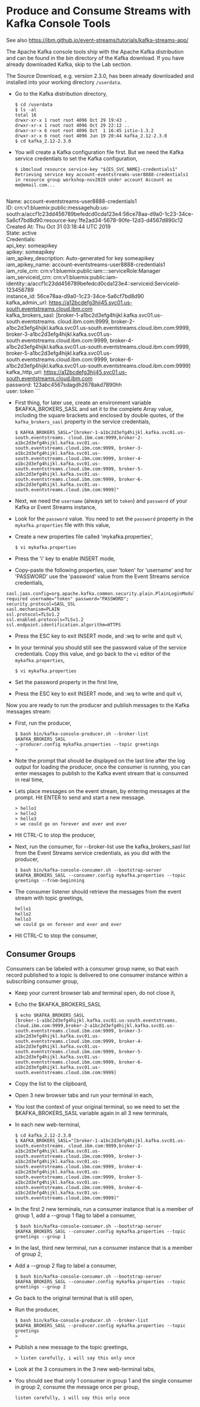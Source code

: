 # Produce and Consume Streams with Kafka Console Tools

See also https://ibm.github.io/event-streams/tutorials/kafka-streams-app/

The Apache Kafka console tools ship with the Apache Kafka distribution and can be found in the bin directory of the Kafka download. If you have already downloaded Kafka, skip to the Lab section.

The Source Download, e.g. version 2.3.0, has been already downloaded and installed into your working directory `/userdata`.

* Go to the Kafka distribution directory,

	```console
	$ cd /userdata
	$ ls -al 
	total 16
	drwxr-xr-x 1 root root 4096 Oct 29 19:43 .
	drwxr-xr-x 1 root root 4096 Oct 29 22:12 ..
	drwxr-xr-x 6 root root 4096 Oct  1 16:45 istio-1.3.2
	drwxr-xr-x 6 root root 4096 Jun 19 20:44 kafka_2.12-2.3.0
	$ cd kafka_2.12-2.3.0
	```

* You will create a Kafka configuration file first. But we need the Kafka service credentials to set the Kafka configuration,

	```shell
	$ ibmcloud resource service-key "${ES_SVC_NAME}-credentials1"
	Retrieving service key account-eventstreams-user8888-credentials1 in resource group workshop-nov2019 under account Account as me@email.com...
                  
Name:          account-eventstreams-user8888-credentials1   
ID:            crn:v1:bluemix:public:messagehub:us-south:a/accf1c23dd456789befedcd0cda123e4:56ce78aa-d9a0-1c23-34ce-5a6cf7bd8d90:resource-key:1fe2ad34-5678-90fe-12d3-d4567d890c12   
Created At:    Thu Oct 31 03:18:44 UTC 2019   
State:         active   
Credentials:                                   
               api_key:                  someapikey      
               apikey:                   someapikey      
               iam_apikey_description:   Auto-generated for key someapikey     
               iam_apikey_name:          account-eventstreams-user8888-credentials1      
               iam_role_crn:             crn:v1:bluemix:public:iam::::serviceRole:Manager      
               iam_serviceid_crn:        crn:v1:bluemix:public:iam-identity::a/accf1c23dd456789befedcd0cda123e4::serviceid:ServiceId-123456789      
               instance_id:              56ce78aa-d9a0-1c23-34ce-5a6cf7bd8d90      
               kafka_admin_url:          https://a12bcdefg3hij45.svc01.us-south.eventstreams.cloud.ibm.com      
               kafka_brokers_sasl:       [broker-1-a1bc2d3efg4hijkl.kafka.svc01.us-south.eventstreams. cloud.ibm.com:9999,
				broker-2-a1bc2d3efg4hijkl.kafka.svc01.us-south.eventstreams.cloud.ibm.com:9999,
				broker-3-a1bc2d3efg4hijkl.kafka.svc01.us-south.eventstreams.cloud.ibm.com:9999,
				broker-4-a1bc2d3efg4hijkl.kafka.svc01.us-south.eventstreams.cloud.ibm.com:9999,
				broker-5-a1bc2d3efg4hijkl.kafka.svc01.us-south.eventstreams.cloud.ibm.com:9999,
				broker-6-a1bc2d3efg4hijkl.kafka.svc01.us-south.eventstreams.cloud.ibm.com:9999]      
               kafka_http_url:           https://a12bcdefg3hij45.svc01.us-south.eventstreams.cloud.ibm.com      
               password:                 123abc4567sdagdh2678akd7890hh      
               user:                     token 
	```

* First thing, for later use, create an environment variable $KAFKA_BROKERS_SASL and set it to the complete Array value, including the square brackets and enclosed by double quotes, of the `kafka_brokers_sasl` property in the service credentials,

	```shell
	$ KAFKA_BROKERS_SASL="[broker-1-a1bc2d3efg4hijkl.kafka.svc01.us-south.eventstreams. cloud.ibm.com:9999,broker-2-a1bc2d3efg4hijkl.kafka.svc01.us-south.eventstreams.cloud.ibm.com:9999, broker-3-a1bc2d3efg4hijkl.kafka.svc01.us-south.eventstreams.cloud.ibm.com:9999, broker-4-a1bc2d3efg4hijkl.kafka.svc01.us-south.eventstreams.cloud.ibm.com:9999, broker-5-a1bc2d3efg4hijkl.kafka.svc01.us-south.eventstreams.cloud.ibm.com:9999, broker-6-a1bc2d3efg4hijkl.kafka.svc01.us-south.eventstreams.cloud.ibm.com:9999]"
	```

* Next, we need the `username` (always set to `token`) and `password` of your Kafka or Event Streams instance,
* Look for the `password` value. You need to set the `password` property in the `mykafka.properties` file with this value,
* Create a new properties file called 'mykafka.properties', 

    ```console
    $ vi mykafka.properties
    ```

* Press the 'i' key to enable INSERT mode,
* Copy-paste the following properties, user 'token' for 'username' and for 'PASSWORD' use the 'password' value from the Event Streams service credentials,

```text
sasl.jaas.config=org.apache.kafka.common.security.plain.PlainLoginModule required username="token" password="PASSWORD";
security.protocol=SASL_SSL
sasl.mechanism=PLAIN
ssl.protocol=TLSv1.2
ssl.enabled.protocols=TLSv1.2
ssl.endpoint.identification.algorithm=HTTPS
```

* Press the ESC key to exit INSERT mode, and :wq to write and quit vi,
* In your terminal you should still see the password value of the service credentials. Copy this value, and go back to the `vi` editor of the `mykafka.properties`,

    ```console
    $ vi mykafka.properties
    ```

* Set the password property in the first line,
* Press the ESC key to exit INSERT mode, and :wq to write and quit vi,

Now you are ready to run the producer and publish messages to the Kafka messages stream:
* First, run the producer, 

	```console
	$ bash bin/kafka-console-producer.sh --broker-list $KAFKA_BROKERS_SASL 
	--producer.config mykafka.properties --topic greetings
	>
	```

* Note the prompt that should be displayed on the last line after the log output for loading the producer, once the consumer is running, you can enter messages to publish to the Kafka event stream that is consumed in real time,
* Lets place messages on the event stream, by entering messages at the prompt. Hit ENTER to send and start a new message.

	```shell
	> hello1
	> hello2
	> hello3
	> we could go on forever and ever and ever
	```

* Hit CTRL-C to stop the producer,
* Next, run the consumer, for --broker-list use the kafka_brokers_sasl list from the Event Streams service credentials, as you did with the producer,

	```console
	$ bash bin/kafka-console-consumer.sh --bootstrap-server $KAFKA_BROKERS_SASL --consumer.config mykafka.properties --topic greetings --from-beginning
	```

* The consumer listener should retrieve the messages from the event stream with topic greetings, 

	```console
	hello1
	hello2
	hello3
	we could go on forever and ever and ever
	```
* Hit CTRL-C to stop the consumer,


## Consumer Groups

Consumers can be labeled with a consumer group name, so that each record published to a topic is delivered to one consumer instance within a subscribing consumer group,

* Keep your current browser tab and terminal open, do not close it,
* Echo the $KAFKA_BROKERS_SASL

	```shell
	$ echo $KAFKA_BROKERS_SASL
	[broker-1-a1bc2d3efg4hijkl.kafka.svc01.us-south.eventstreams. cloud.ibm.com:9999,broker-2-a1bc2d3efg4hijkl.kafka.svc01.us-south.eventstreams.cloud.ibm.com:9999, broker-3-a1bc2d3efg4hijkl.kafka.svc01.us-south.eventstreams.cloud.ibm.com:9999, broker-4-a1bc2d3efg4hijkl.kafka.svc01.us-south.eventstreams.cloud.ibm.com:9999, broker-5-a1bc2d3efg4hijkl.kafka.svc01.us-south.eventstreams.cloud.ibm.com:9999, broker-6-a1bc2d3efg4hijkl.kafka.svc01.us-south.eventstreams.cloud.ibm.com:9999]
	```

* Copy the list to the clipboard,
* Open 3 new browser tabs and run your terminal in each,
* You lost the context of your original terminal, so we need to set the $KAFKA_BROKERS_SASL variable again in all 3 new terminals,
* In each new web-terminal,

	```shell
	$ cd kafka_2.12-2.3.0
	$ KAFKA_BROKERS_SASL="[broker-1-a1bc2d3efg4hijkl.kafka.svc01.us-south.eventstreams. cloud.ibm.com:9999,broker-2-a1bc2d3efg4hijkl.kafka.svc01.us-south.eventstreams.cloud.ibm.com:9999, broker-3-a1bc2d3efg4hijkl.kafka.svc01.us-south.eventstreams.cloud.ibm.com:9999, broker-4-a1bc2d3efg4hijkl.kafka.svc01.us-south.eventstreams.cloud.ibm.com:9999, broker-5-a1bc2d3efg4hijkl.kafka.svc01.us-south.eventstreams.cloud.ibm.com:9999, broker-6-a1bc2d3efg4hijkl.kafka.svc01.us-south.eventstreams.cloud.ibm.com:9999]"
	```

* In the first 2 new terminals, run a consumer instance that is a member of group 1, add a --group 1 flag to label a consumer,

	```console
	$ bash bin/kafka-console-consumer.sh --bootstrap-server $KAFKA_BROKERS_SASL --consumer.config mykafka.properties --topic greetings --group 1
	```

* In the last, third new terminal, run a consumer instance that is a member of group 2,
* Add a --group 2 flag to label a consumer,

	```console
	$ bash bin/kafka-console-consumer.sh --bootstrap-server $KAFKA_BROKERS_SASL --consumer.config mykafka.properties --topic greetings --group 2
	```

* Go back to the original terminal that is still open, 
* Run the producer,

	```shell
	$ bash bin/kafka-console-producer.sh --broker-list $KAFKA_BROKERS_SASL --producer.config mykafka.properties --topic greetings
	>
	```
* Publish a new message to the topic greetings,

	```shell
	> listen carefully, i will say this only once
	```

* Look at the 3 consumers in the 3 new web-terminal tabs,
* You should see that only 1 consumer in group 1 and the single consumer in group 2, consume the message once per group,

	```shell
	listen carefully, i will say this only once
	```

	